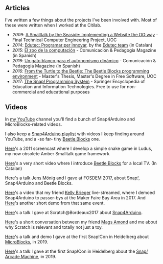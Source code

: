 ## Articles

I've written a few things about the projects I've been involved with. Most of these were written when I worked at the Citilab.

* _2009_: [A Smalltalk by the Seaside: Implementing a Website the OO way](http://edutec.citilab.eu/downloads/TFC-ASmalltalkByTheSeaside.pdf) - Final Technical Computer Engineering Project, UOC
* _2014_: [Edutec: Programar per Innovar](http://edutec.citilab.eu/downloads/Edutec-Programarperinnovar.pdf), by the [Edutec team](http://edutec.citilab.eu/#equip) (in Catalan)
* _2015_: [El zoo de la computación](files/zoo.pdf) - Comunicación & Pedagogia Magazine (in Spanish)
* _2016_: [Un gato blanco para el autonomismo dinámico](files/GatoBlanco.pdf) - Comunicación & Pedagogia Magazine (in Spanish)
* _2016_: [From the Turtle to the Beetle: The Beetle Blocks programming environment](http://openaccess.uoc.edu/webapps/o2/bitstream/10609/52807/6/bromagosaTFM0716mem%C3%B2ria.pdf) - Master's Thesis, Master's Degree in Free Software, UOC
* _2017_: [The Snap! Programming System](files/snap-springer.pdf) - Springer Encyclopedia of Education and Information Technologies. Free to use for non-commercial and educational purposes

## Videos

In [my YouTube](https://www.youtube.com/channel/UC_EJUQg4zmOP3uoDIg_zRdg) channel you'll find a bunch of Snap4Arduino and MicroBlocks-related videos.  

I also keep a [Snap4Arduino playlist](https://www.youtube.com/playlist?list=PL5OeDsbY1ElLa5FvQoejTFddsVZpp8Nah) with videos I keep finding around YouTube, and a -so far- tiny [Beetle Blocks](https://www.youtube.com/watch?v=6AFnVXoJqhU&list=PL5OeDsbY1ElLR_2maAXzM7WcKHA8q9ZH9) one.  

[Here](https://vimeo.com/31597779)'s a 2011 screencast where I develop a simple snake game in Ludus, my now obsolete Amber Smalltalk game framework.  

[Here](https://www.youtube.com/watch?v=H740N28zJyM)'s a very short video where I introduce [Beetle Blocks](http://beetleblocks.com) for a local TV. (In Catalan)  

[Here](https://video.fosdem.org/2017/AW1.126/ogd_snap.mp4)'s a talk [Jens Mönig](http://github.com/jmoenig) and I gave at FOSDEM 2017, about Snap<i>!</i>, Snap4Arduino and Beetle Blocks.  

[Here](https://www.facebook.com/kelly.brieger/videos/10155230471170135/)'s a video that my friend [Kelly Brieger](https://twitter.com/KellyBriegerPR) live-streamed, where I demoed Snap4Arduino to passer-bys at the Maker Faire Bay Area in 2017. And [Here](https://www.youtube.com/watch?v=O8LiTWGNvK8)'s another short demo from that same event.  

[Here](https://www.youtube.com/watch?v=Baox7w8D_TA)'s a talk I gave at Scratch@Bordeaux2017 about [Snap4Arduino](http://snap4arduino.rocks).  

[Here](https://magsamond.com/2018/02/04/so-what-good-is-scratch-you-ask-a-perfect-pitch-3-minutes-answer-from-bromagosa/)'s a short conversation between my friend [Mags Amond](https://magsamond.com) and me about why Scratch is relevant and totally not just a toy.  

[Here](https://www.youtube.com/watch?v=B6jvnrp-G3c)'s a talk and demo I gave at the first Snap!Con in Heidelberg about [MicroBlocks](http://microblocks.fun), in 2019.  

[Here](https://www.youtube.com/watch?v=vbW4RnTZKBE)'s a talk I gave at the first Snap!Con in Heidelberg about the [Snap<em>!</em> Arcade Machine](http://snaparcade.cat), in 2019.

